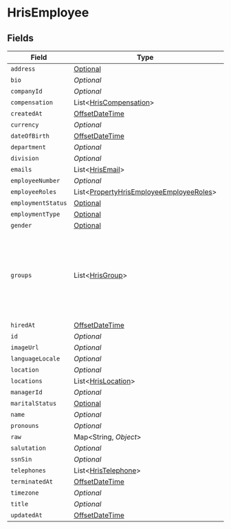 # HrisEmployee


## Fields

| Field                                                                                                                                           | Type                                                                                                                                            | Required                                                                                                                                        | Description                                                                                                                                     |
| ----------------------------------------------------------------------------------------------------------------------------------------------- | ----------------------------------------------------------------------------------------------------------------------------------------------- | ----------------------------------------------------------------------------------------------------------------------------------------------- | ----------------------------------------------------------------------------------------------------------------------------------------------- |
| `address`                                                                                                                                       | [Optional<PropertyHrisEmployeeAddress>](../../models/shared/PropertyHrisEmployeeAddress.md)                                                     | :heavy_minus_sign:                                                                                                                              | N/A                                                                                                                                             |
| `bio`                                                                                                                                           | *Optional<String>*                                                                                                                              | :heavy_minus_sign:                                                                                                                              | N/A                                                                                                                                             |
| `companyId`                                                                                                                                     | *Optional<String>*                                                                                                                              | :heavy_minus_sign:                                                                                                                              | N/A                                                                                                                                             |
| `compensation`                                                                                                                                  | List<[HrisCompensation](../../models/shared/HrisCompensation.md)>                                                                               | :heavy_minus_sign:                                                                                                                              | N/A                                                                                                                                             |
| `createdAt`                                                                                                                                     | [OffsetDateTime](https://docs.oracle.com/javase/8/docs/api/java/time/OffsetDateTime.html)                                                       | :heavy_minus_sign:                                                                                                                              | N/A                                                                                                                                             |
| `currency`                                                                                                                                      | *Optional<String>*                                                                                                                              | :heavy_minus_sign:                                                                                                                              | N/A                                                                                                                                             |
| `dateOfBirth`                                                                                                                                   | [OffsetDateTime](https://docs.oracle.com/javase/8/docs/api/java/time/OffsetDateTime.html)                                                       | :heavy_minus_sign:                                                                                                                              | N/A                                                                                                                                             |
| `department`                                                                                                                                    | *Optional<String>*                                                                                                                              | :heavy_minus_sign:                                                                                                                              | N/A                                                                                                                                             |
| `division`                                                                                                                                      | *Optional<String>*                                                                                                                              | :heavy_minus_sign:                                                                                                                              | N/A                                                                                                                                             |
| `emails`                                                                                                                                        | List<[HrisEmail](../../models/shared/HrisEmail.md)>                                                                                             | :heavy_minus_sign:                                                                                                                              | N/A                                                                                                                                             |
| `employeeNumber`                                                                                                                                | *Optional<String>*                                                                                                                              | :heavy_minus_sign:                                                                                                                              | N/A                                                                                                                                             |
| `employeeRoles`                                                                                                                                 | List<[PropertyHrisEmployeeEmployeeRoles](../../models/shared/PropertyHrisEmployeeEmployeeRoles.md)>                                             | :heavy_minus_sign:                                                                                                                              | N/A                                                                                                                                             |
| `employmentStatus`                                                                                                                              | [Optional<EmploymentStatus>](../../models/shared/EmploymentStatus.md)                                                                           | :heavy_minus_sign:                                                                                                                              | N/A                                                                                                                                             |
| `employmentType`                                                                                                                                | [Optional<HrisEmployeeEmploymentType>](../../models/shared/HrisEmployeeEmploymentType.md)                                                       | :heavy_minus_sign:                                                                                                                              | N/A                                                                                                                                             |
| `gender`                                                                                                                                        | [Optional<HrisEmployeeGender>](../../models/shared/HrisEmployeeGender.md)                                                                       | :heavy_minus_sign:                                                                                                                              | N/A                                                                                                                                             |
| `groups`                                                                                                                                        | List<[HrisGroup](../../models/shared/HrisGroup.md)>                                                                                             | :heavy_minus_sign:                                                                                                                              | Which groups/teams/units that this employee/user belongs to.  May not have all of the Group fields present, but should have id, name, or email. |
| `hiredAt`                                                                                                                                       | [OffsetDateTime](https://docs.oracle.com/javase/8/docs/api/java/time/OffsetDateTime.html)                                                       | :heavy_minus_sign:                                                                                                                              | N/A                                                                                                                                             |
| `id`                                                                                                                                            | *Optional<String>*                                                                                                                              | :heavy_minus_sign:                                                                                                                              | N/A                                                                                                                                             |
| `imageUrl`                                                                                                                                      | *Optional<String>*                                                                                                                              | :heavy_minus_sign:                                                                                                                              | N/A                                                                                                                                             |
| `languageLocale`                                                                                                                                | *Optional<String>*                                                                                                                              | :heavy_minus_sign:                                                                                                                              | N/A                                                                                                                                             |
| `location`                                                                                                                                      | *Optional<String>*                                                                                                                              | :heavy_minus_sign:                                                                                                                              | N/A                                                                                                                                             |
| `locations`                                                                                                                                     | List<[HrisLocation](../../models/shared/HrisLocation.md)>                                                                                       | :heavy_minus_sign:                                                                                                                              | N/A                                                                                                                                             |
| `managerId`                                                                                                                                     | *Optional<String>*                                                                                                                              | :heavy_minus_sign:                                                                                                                              | N/A                                                                                                                                             |
| `maritalStatus`                                                                                                                                 | [Optional<MaritalStatus>](../../models/shared/MaritalStatus.md)                                                                                 | :heavy_minus_sign:                                                                                                                              | N/A                                                                                                                                             |
| `name`                                                                                                                                          | *Optional<String>*                                                                                                                              | :heavy_minus_sign:                                                                                                                              | N/A                                                                                                                                             |
| `pronouns`                                                                                                                                      | *Optional<String>*                                                                                                                              | :heavy_minus_sign:                                                                                                                              | N/A                                                                                                                                             |
| `raw`                                                                                                                                           | Map<String, *Object*>                                                                                                                           | :heavy_minus_sign:                                                                                                                              | N/A                                                                                                                                             |
| `salutation`                                                                                                                                    | *Optional<String>*                                                                                                                              | :heavy_minus_sign:                                                                                                                              | N/A                                                                                                                                             |
| `ssnSin`                                                                                                                                        | *Optional<String>*                                                                                                                              | :heavy_minus_sign:                                                                                                                              | N/A                                                                                                                                             |
| `telephones`                                                                                                                                    | List<[HrisTelephone](../../models/shared/HrisTelephone.md)>                                                                                     | :heavy_minus_sign:                                                                                                                              | N/A                                                                                                                                             |
| `terminatedAt`                                                                                                                                  | [OffsetDateTime](https://docs.oracle.com/javase/8/docs/api/java/time/OffsetDateTime.html)                                                       | :heavy_minus_sign:                                                                                                                              | N/A                                                                                                                                             |
| `timezone`                                                                                                                                      | *Optional<String>*                                                                                                                              | :heavy_minus_sign:                                                                                                                              | N/A                                                                                                                                             |
| `title`                                                                                                                                         | *Optional<String>*                                                                                                                              | :heavy_minus_sign:                                                                                                                              | N/A                                                                                                                                             |
| `updatedAt`                                                                                                                                     | [OffsetDateTime](https://docs.oracle.com/javase/8/docs/api/java/time/OffsetDateTime.html)                                                       | :heavy_minus_sign:                                                                                                                              | N/A                                                                                                                                             |